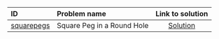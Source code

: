 | ID | Problem name | Link to solution |
|:---|:---|:---:|
| [squarepegs](https://open.kattis.com/problems/squarepegs) | Square Peg in a Round Hole | [Solution](https://github.com/versenyi98/kattis-solutions/tree/main/solutions/Square%20Peg%20in%20a%20Round%20Hole)|
